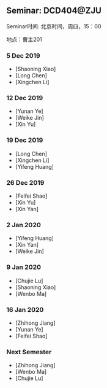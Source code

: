 ## Seminar: DCD404@ZJU

Seminar时间: 北京时间，周四，15：00

地点：曹主201

### 5 Dec 2019
- [Shaoning Xiao]
- [Long Chen]
- [Xingchen Li]

### 12 Dec 2019
- [Yunan Ye]
- [Weike Jin]
- [Xin Yu]

### 19 Dec 2019
- [Long Chen]
- [Xingchen Li]
- [Yifeng Huang]

### 26 Dec 2019
- [Feifei Shao]
- [Xin Yu]
- [Xin Yan]

### 2 Jan 2020
- [Yifeng Huang]
- [Xin Yan]
- [Weike Jin]

### 9 Jan 2020
- [Chujie Lu]
- [Shaoning Xiao]
- [Wenbo Ma]

### 16 Jan 2020
- [Zhihong Jiang]
- [Yunan Ye]
- [Feifei Shao]

### Next Semester
- [Zhihong Jiang]
- [Wenbo Ma]
- [Chujie Lu]
